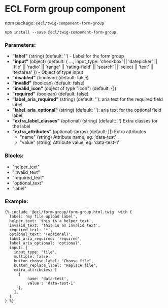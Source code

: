 # ECL Form group component

npm package: `@ecl/twig-component-form-group`

```shell
npm install --save @ecl/twig-component-form-group
```

### Parameters:

- **"label"** (string) (default: '') - Label for the form group
- **"input"** (object) (default: {
  ...,
  input_type: 'checkbox' || 'datepicker' || 'file' || 'radio' || 'range' || 'rating-field' || 'search' || 'select || 'text' || 'textarea'
  }) - Object of type input
- **"disabled"** (boolean) (default: false)
- **"invalid"** (boolean) (default: false)
- **"invalid_icon"** (object of type "icon") (default: {})
- **"required"** (boolean) (default: false)
- **"label_aria_required"** (string) (default: ''): aria text for the required field label
- **"label_aria_optional"** (string) (default: ''): aria text for the optional field label
- **"extra_label_classes"** (optional) (string) (default: '') Extra classes for the label
- **"extra_attributes"** (optional) (array) (default: []) Extra attributes
  - "name" (string) Attribute name, eg. 'data-test'
  - "value" (string) Attribute value, eg: 'data-test-1'

### Blocks:

- "helper_text"
- "invalid_text"
- "required_text"
- "optional_text"
- "label"

### Example:

<!-- prettier-ignore -->
```twig
{% include '@ecl/form-group/form-group.html.twig' with { 
  label: 'my file upload label', 
  helper_text: 'this is a helper text', 
  invalid_text: 'this is an invalid text', 
  required_text: '*', 
  optional_text: '(optional)',
  label_aria_required: 'required',
  label_aria_optional: 'optional',
  input: {
    input_type: 'file',
    multiple: false, 
    button_choose_label: "Choose file", 
    button_replace_label: "Replace file",
    extra_attributes: [ 
      { 
          name: 'data-test', 
          value : 'data-test-1' 
      }, 
    ],
  }
} %}
```
